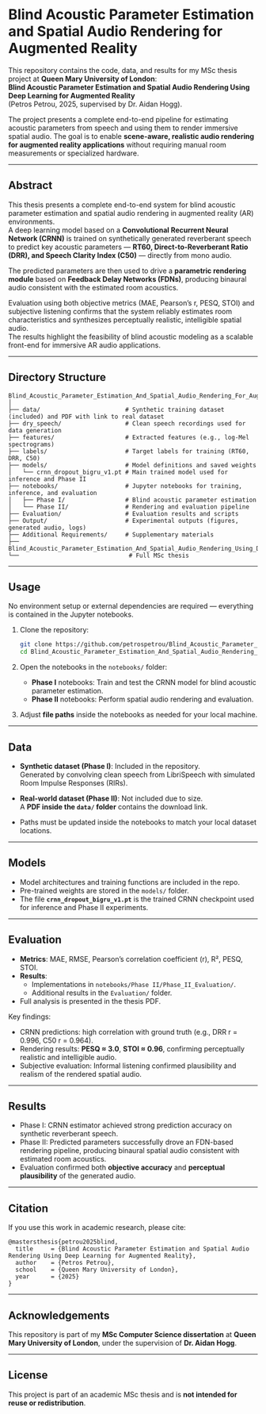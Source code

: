 # Blind Acoustic Parameter Estimation and Spatial Audio Rendering for Augmented Reality

This repository contains the code, data, and results for my MSc thesis project at **Queen Mary University of London**:  
**Blind Acoustic Parameter Estimation and Spatial Audio Rendering Using Deep Learning for Augmented Reality**  
(Petros Petrou, 2025, supervised by Dr. Aidan Hogg).

The project presents a complete end-to-end pipeline for estimating acoustic parameters from speech and using them to render immersive spatial audio. The goal is to enable **scene-aware, realistic audio rendering for augmented reality applications** without requiring manual room measurements or specialized hardware.

---

## Abstract

This thesis presents a complete end-to-end system for blind acoustic parameter estimation and spatial audio rendering in augmented reality (AR) environments.  
A deep learning model based on a **Convolutional Recurrent Neural Network (CRNN)** is trained on synthetically generated reverberant speech to predict key acoustic parameters — **RT60, Direct-to-Reverberant Ratio (DRR), and Speech Clarity Index (C50)** — directly from mono audio.  

The predicted parameters are then used to drive a **parametric rendering module** based on **Feedback Delay Networks (FDNs)**, producing binaural audio consistent with the estimated room acoustics.  

Evaluation using both objective metrics (MAE, Pearson’s r, PESQ, STOI) and subjective listening confirms that the system reliably estimates room characteristics and synthesizes perceptually realistic, intelligible spatial audio.  
The results highlight the feasibility of blind acoustic modeling as a scalable front-end for immersive AR audio applications.

---

## Directory Structure

```
Blind_Acoustic_Parameter_Estimation_And_Spatial_Audio_Rendering_For_Augmented_Reality/
│
├── data/                        # Synthetic training dataset (included) and PDF with link to real dataset
├── dry_speech/                  # Clean speech recordings used for data generation
├── features/                    # Extracted features (e.g., log-Mel spectrograms)
├── labels/                      # Target labels for training (RT60, DRR, C50)
├── models/                      # Model definitions and saved weights
│   └── crnn_dropout_bigru_v1.pt # Main trained model used for inference and Phase II
├── notebooks/                   # Jupyter notebooks for training, inference, and evaluation
│   ├── Phase I/                 # Blind acoustic parameter estimation
│   └── Phase II/                # Rendering and evaluation pipeline
├── Evaluation/                  # Evaluation results and scripts
├── Output/                      # Experimental outputs (figures, generated audio, logs)
├── Additional Requirements/     # Supplementary materials
├── Blind_Acoustic_Parameter_Estimation_And_Spatial_Audio_Rendering_Using_Deep_Learning_for_Augmented_Reality.pdf
└──                               # Full MSc thesis
```

---

## Usage

No environment setup or external dependencies are required — everything is contained in the Jupyter notebooks.

1. Clone the repository:
   ```bash
   git clone https://github.com/petrospetrou/Blind_Acoustic_Parameter_Estimation_And_Spatial_Audio_Rendering_For_Augmented_Reality.git
   cd Blind_Acoustic_Parameter_Estimation_And_Spatial_Audio_Rendering_For_Augmented_Reality
   ```

2. Open the notebooks in the `notebooks/` folder:  
   - **Phase I** notebooks: Train and test the CRNN model for blind acoustic parameter estimation.  
   - **Phase II** notebooks: Perform spatial audio rendering and evaluation.  

3. Adjust **file paths** inside the notebooks as needed for your local machine.

---

## Data

- **Synthetic dataset (Phase I)**: Included in the repository.  
  Generated by convolving clean speech from LibriSpeech with simulated Room Impulse Responses (RIRs).  

- **Real-world dataset (Phase II)**: Not included due to size.  
  A **PDF inside the `data/` folder** contains the download link.  

- Paths must be updated inside the notebooks to match your local dataset locations.

---

## Models

- Model architectures and training functions are included in the repo.  
- Pre-trained weights are stored in the `models/` folder.  
- The file **`crnn_dropout_bigru_v1.pt`** is the trained CRNN checkpoint used for inference and Phase II experiments.

---

## Evaluation

- **Metrics**: MAE, RMSE, Pearson’s correlation coefficient (r), R², PESQ, STOI.  
- **Results**:  
  - Implementations in `notebooks/Phase II/Phase_II_Evaluation/`.  
  - Additional results in the `Evaluation/` folder.  
- Full analysis is presented in the thesis PDF.  

Key findings:
- CRNN predictions: high correlation with ground truth (e.g., DRR r = 0.996, C50 r = 0.964).  
- Rendering results: **PESQ ≈ 3.0**, **STOI ≈ 0.96**, confirming perceptually realistic and intelligible audio.  
- Subjective evaluation: Informal listening confirmed plausibility and realism of the rendered spatial audio.

---

## Results

- Phase I: CRNN estimator achieved strong prediction accuracy on synthetic reverberant speech.  
- Phase II: Predicted parameters successfully drove an FDN-based rendering pipeline, producing binaural spatial audio consistent with estimated room acoustics.  
- Evaluation confirmed both **objective accuracy** and **perceptual plausibility** of the generated audio.

---

## Citation

If you use this work in academic research, please cite:

```
@mastersthesis{petrou2025blind,
  title     = {Blind Acoustic Parameter Estimation and Spatial Audio Rendering Using Deep Learning for Augmented Reality},
  author    = {Petros Petrou},
  school    = {Queen Mary University of London},
  year      = {2025}
}
```

---

## Acknowledgements

This repository is part of my **MSc Computer Science dissertation** at **Queen Mary University of London**, under the supervision of **Dr. Aidan Hogg**.

---

## License

This project is part of an academic MSc thesis and is **not intended for reuse or redistribution**.
